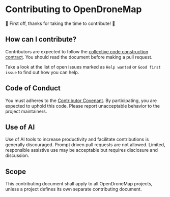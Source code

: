 # Contributing to OpenDroneMap

:tada: First off, thanks for taking the time to contribute! :tada:

## How can I contribute?

Contributors are expected to follow the [collective code construction contract](https://github.com/OpenDroneMap/documents/blob/master/C4.md). You should read the document before making a pull request.

Take a look at the list of open issues marked as `Help wanted` or `Good first issue` to find out how you can help.

## Code of Conduct

You must adheres to the [Contributor Covenant](https://github.com/OpenDroneMap/documents/blob/master/CONDUCT.md). By participating, you are expected to uphold this code. Please report unacceptable behavior to the project maintainers.

## Use of AI

Use of AI tools to increase productivity and facilitate contributions is generally discouraged. Prompt driven pull requests are not allowed. Limited, responsible assistive use may be acceptable but requires disclosure and discussion.

## Scope

This contributing document shall apply to all OpenDroneMap projects, unless a project defines its own separate contributing document.
